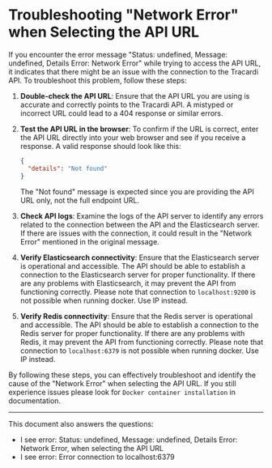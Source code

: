 # Troubleshooting "Network Error" when Selecting the API URL

If you encounter the error message "Status: undefined, Message: undefined, Details Error: Network Error" while trying to
access the API URL, it indicates that there might be an issue with the connection to the Tracardi API. To troubleshoot
this problem, follow these steps:

1. **Double-check the API URL**: Ensure that the API URL you are using is accurate and correctly points to the Tracardi
   API. A mistyped or incorrect URL could lead to a 404 response or similar errors.

2. **Test the API URL in the browser**: To confirm if the URL is correct, enter the API URL directly into your web
   browser and see if you receive a response. A valid response should look like this:
   ```json
   {
     "details": "Not found"
   }
   ```
   The "Not found" message is expected since you are providing the API URL only, not the full endpoint URL.

3. **Check API logs**: Examine the logs of the API server to identify any errors related to the connection between the
   API and the Elasticsearch server. If there are issues with the connection, it could result in the "Network Error"
   mentioned in the original message.

4. **Verify Elasticsearch connectivity**: Ensure that the Elasticsearch server is operational and accessible. The API
   should be able to establish a connection to the Elasticsearch server for proper functionality. If there are any
   problems with Elasticsearch, it may prevent the API from functioning correctly. Please note that connection
   to `localhost:9200` is not possible when running docker. Use IP instead.

5. **Verify Redis connectivity**: Ensure that the Redis server is operational and accessible. The API should be able to
   establish a connection to the Redis server for proper functionality. If there are any problems with Redis, it may
   prevent the API from functioning correctly. Please note that connection to `localhost:6379` is not possible when
   running docker. Use IP instead.

By following these steps, you can effectively troubleshoot and identify the cause of the "Network Error" when selecting
the API URL. If you still experience issues please look for `Docker container installation` in documentation. 

---
This document also answers the questions:

* I see error: Status: undefined, Message: undefined, Details Error: Network Error, when selecting the API URL
* I see error: Error connection to localhost:6379

